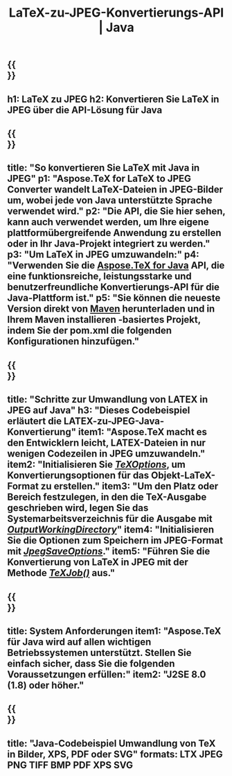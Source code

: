 ﻿---
translation: true
template: /_templates/_conversion-child-java.md
title: LaTeX-zu-JPEG-Konvertierungs-API | Java
description: LaTeX-zu-JPEG-Konvertierungsfunktion. Integrieren Sie diese lokale Java-Bibliothek in Ihr Projekt oder verwenden Sie plattformübergreifende Anwendungen, um LaTeX in JPEG zu konvertieren.
keywords: Latex in jpeg api java, latex2jpeg integrieren
url: /java/conversion/latex-to-jpeg/
family: tex
platformtag: java
feature: conversion
informat: LATEX
outformat: JPEG
otherformats: PNG PDF TIFF JPEG
---

{{<section banner>}}
---
h1: LaTeX zu JPEG
h2: Konvertieren Sie LaTeX in JPEG über die API-Lösung für Java
---

{{<section overview>}}
---
title: "So konvertieren Sie LaTeX mit Java in JPEG"
p1: "Aspose.TeX for LaTeX to JPEG Converter wandelt LaTeX-Dateien in JPEG-Bilder um, wobei jede von Java unterstützte Sprache verwendet wird."
p2: "Die API, die Sie hier sehen, kann auch verwendet werden, um Ihre eigene plattformübergreifende Anwendung zu erstellen oder in Ihr Java-Projekt integriert zu werden."
p3: "Um LaTeX in JPEG umzuwandeln:"
p4: "Verwenden Sie die [Aspose.TeX for Java](https://products.aspose.com/tex/java) API, die eine funktionsreiche, leistungsstarke und benutzerfreundliche Konvertierungs-API für die Java-Plattform ist."
p5: "Sie können die neueste Version direkt von [Maven](https://repository.aspose.com/webapp/#/artifacts/browse/tree/General/repo/com/aspose/aspose-tex) herunterladen und in Ihrem Maven installieren -basiertes Projekt, indem Sie der pom.xml die folgenden Konfigurationen hinzufügen."
---

{{<section feature1>}}
---
title: "Schritte zur Umwandlung von LATEX in JPEG auf Java"
h3: "Dieses Codebeispiel erläutert die LATEX-zu-JPEG-Java-Konvertierung"
item1: "Aspose.TeX macht es den Entwicklern leicht, LATEX-Dateien in nur wenigen Codezeilen in JPEG umzuwandeln."
item2: "Initialisieren Sie [*TeXOptions*](https://reference.aspose.com/tex/java/com.aspose.tex/TeXOptions), um Konvertierungsoptionen für das Objekt-LaTeX-Format zu erstellen."
item3: "Um den Platz oder Bereich festzulegen, in den die TeX-Ausgabe geschrieben wird, legen Sie das Systemarbeitsverzeichnis für die Ausgabe mit [*OutputWorkingDirectory*](https://reference.aspose.com/tex/java/com.aspose.tex/TeXOptions#getOutputWorkingDirectory--)"
item4: "Initialisieren Sie die Optionen zum Speichern im JPEG-Format mit [*JpegSaveOptions*](https://reference.aspose.com/tex/java/com.aspose.tex.rendering/JpegSaveOptions)."
item5: "Führen Sie die Konvertierung von LaTeX in JPEG mit der Methode [*TeXJob()*](https://reference.aspose.com/tex/java/com.aspose.tex/TeXJob) aus."
---

{{<section feature2>}}
---
title: System Anforderungen
item1: "Aspose.TeX für Java wird auf allen wichtigen Betriebssystemen unterstützt. Stellen Sie einfach sicher, dass Sie die folgenden Voraussetzungen erfüllen:"
item2: "J2SE 8.0 (1.8) oder höher."
---

{{<section widget>}}
---
title: "Java-Codebeispiel Umwandlung von TeX in Bilder, XPS, PDF oder SVG"
formats: LTX JPEG PNG TIFF BMP PDF XPS SVG
---